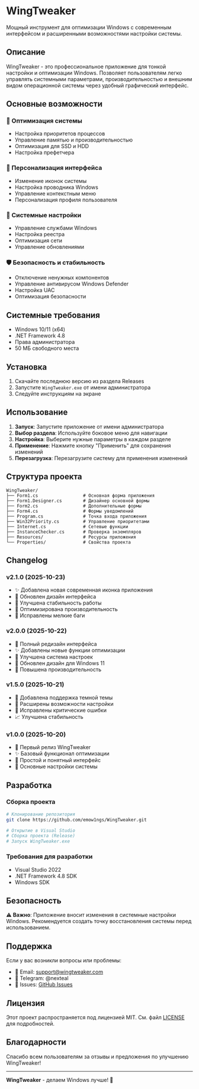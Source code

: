 # WingTweaker

Мощный инструмент для оптимизации Windows с современным интерфейсом и расширенными возможностями настройки системы.

## Описание

WingTweaker - это профессиональное приложение для тонкой настройки и оптимизации Windows. Позволяет пользователям легко управлять системными параметрами, производительностью и внешним видом операционной системы через удобный графический интерфейс.

## Основные возможности

### 🚀 Оптимизация системы
- Настройка приоритетов процессов
- Управление памятью и производительностью
- Оптимизация для SSD и HDD
- Настройка префетчера

### 🎨 Персонализация интерфейса
- Изменение иконок системы
- Настройка проводника Windows
- Управление контекстным меню
- Персонализация профиля пользователя

### 🔧 Системные настройки
- Управление службами Windows
- Настройка реестра
- Оптимизация сети
- Управление обновлениями

### 🛡️ Безопасность и стабильность
- Отключение ненужных компонентов
- Управление антивирусом Windows Defender
- Настройка UAC
- Оптимизация безопасности

## Системные требования

- Windows 10/11 (x64)
- .NET Framework 4.8
- Права администратора
- 50 МБ свободного места

## Установка

1. Скачайте последнюю версию из раздела Releases
2. Запустите `WingTweaker.exe` от имени администратора
3. Следуйте инструкциям на экране

## Использование

1. **Запуск**: Запустите приложение от имени администратора
2. **Выбор раздела**: Используйте боковое меню для навигации
3. **Настройка**: Выберите нужные параметры в каждом разделе
4. **Применение**: Нажмите кнопку "Применить" для сохранения изменений
5. **Перезагрузка**: Перезагрузите систему для применения изменений

## Структура проекта

```
WingTweaker/
├── Form1.cs                 # Основная форма приложения
├── Form1.Designer.cs        # Дизайнер основной формы
├── Form2.cs                 # Дополнительные формы
├── Form4.cs                 # Формы уведомлений
├── Program.cs               # Точка входа приложения
├── Win32Priority.cs         # Управление приоритетами
├── Internet.cs              # Сетевые функции
├── InstanceChecker.cs       # Проверка экземпляров
├── Resources/               # Ресурсы приложения
└── Properties/              # Свойства проекта
```

## Changelog

### v2.1.0 (2025-10-23)
- ✨ Добавлена новая современная иконка приложения
- 🎨 Обновлен дизайн интерфейса
- 🔧 Улучшена стабильность работы
- 🚀 Оптимизирована производительность
- 🐛 Исправлены мелкие баги

### v2.0.0 (2025-10-22)
- 🎉 Полный редизайн интерфейса
- ✨ Добавлены новые функции оптимизации
- 🔧 Улучшена система настроек
- 📱 Обновлен дизайн для Windows 11
- 🚀 Повышена производительность

### v1.5.0 (2025-10-21)
- 🎨 Добавлена поддержка темной темы
- 🔧 Расширены возможности настройки
- 🐛 Исправлены критические ошибки
- 📈 Улучшена стабильность

### v1.0.0 (2025-10-20)
- 🎉 Первый релиз WingTweaker
- ✨ Базовый функционал оптимизации
- 🎨 Простой и понятный интерфейс
- 🔧 Основные настройки системы

## Разработка

### Сборка проекта

```bash
# Клонирование репозитория
git clone https://github.com/emow1ngs/WingTweaker.git

# Открытие в Visual Studio
# Сборка проекта (Release)
# Запуск WingTweaker.exe
```

### Требования для разработки

- Visual Studio 2022
- .NET Framework 4.8 SDK
- Windows SDK

## Безопасность

⚠️ **Важно**: Приложение вносит изменения в системные настройки Windows. Рекомендуется создать точку восстановления системы перед использованием.

## Поддержка

Если у вас возникли вопросы или проблемы:

- 📧 Email: support@wingtweaker.com
- 💬 Telegram: @nexteal
- 🐛 Issues: [GitHub Issues](https://github.com/emow1ngs/WingTweaker/issues)

## Лицензия

Этот проект распространяется под лицензией MIT. См. файл [LICENSE](LICENSE) для подробностей.

## Благодарности

Спасибо всем пользователям за отзывы и предложения по улучшению WingTweaker!

---

**WingTweaker** - делаем Windows лучше! 🚀
